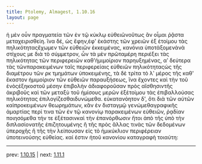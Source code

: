 ```yaml
---
title: Ptolemy, Almagest, 1.10.16
layout: page
---
```


ἡ μὲν οὖν πραγματεία τῶν ἐν τῷ κύκλῳ εὐθειῶνοὕτως ἂν οἶμαι ῥᾷστα μεταχειρισθείη. ἵνα δέ, ὡς ἔφην,ἐφ' ἑκάστης τῶν χρειῶν ἐξ ἑτοίμου τὰς πηλικότηταςἔχωμεν τῶν εὐθειῶν ἐκκειμένας, κανόνια ὑποτάξομενἀνὰ στίχους με διὰ τὸ σύμμετρον, ὧν τὰ μὲν πρῶταμέρη περιέξει τὰς πηλικότητας τῶν περιφερειῶν καθ'ἡμιμοίριον παρηυξημένας, αʹ δεύτερα τὰς τῶνπαρακειμένων ταῖς περιφερείαις εὐθειῶν πηλικότηταςὡς τῆς διαμέτρου τῶν ρκ τμημάτων ὑποκειμένης, τὰ δὲ τρίτα τὸ λʹ μέρος τῆς καθ' ἕκαστον ἡμιμοίριον τῶν εὐθειῶν παραυξήσεως, ἵνα ἔχοντες καὶ τὴν τοῦ ἑνὸςἑξηκοστοῦ μέσην ἐπιβολὴν ἀδιαφοροῦσαν πρὸς αἴσθησιντῆς ἀκριβοῦς καὶ τῶν μεταξὺ τοῦ ἡμίσους μερῶν ἐξἑτοίμου τὰς ἐπιβαλλούσας πηλικότητας ἐπιλογίζεσθαιδυνώμεθα. εὐκατανόητον δ', ὅτι διὰ τῶν αὐτῶν καὶπροκειμένων θεωρημάτων, κἂν ἐν δισταγμῷ γενώμεθαγραφικῆς ἁμαρτίας περί τινα τῶν ἐν τῷ κανονίῳ παρακειμένων εὐθειῶν, ῥᾳδίαν ποιησόμεθα τήν τε ἐξέτασινκαὶ τὴν ἐπανόρθωσιν ἤτοι ἀπὸ τῆς ὑπὸ τὴν διπλασίονατῆς ἐπιζητουμένης ἢ τῆς πρὸς ἄλλας τινὰς τῶν δεδομένων ὑπεροχῆς ἢ τῆς τὴν λείπουσαν εἰς τὸ ἡμικύκλιον περιφέρειαν ὑποτεινούσης εὐθείας. καί ἐστιν ἡτοῦ κανονίου καταγραφὴ τοιαύτη:

---

prev: [1.10.15](../1.10.15/) | next: [1.11.1](../1.11.1/)

